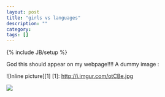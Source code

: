 ```yaml
---
layout: post
title: "girls vs languages"
description: ""
category: 
tags: []
---
```

{% include JB/setup %}

God this should appear on my webpage!!!!
A dummy image : 

![Inline picture][1] [1]: http://i.imgur.com/otCBe.jpg

<div style="float: left"><img src="http://i.imgur.com/otCBe.jpg" /></div>